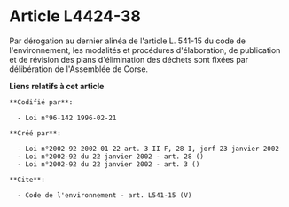 # Article L4424-38

Par dérogation au dernier alinéa de l'article L. 541-15 du code de l'environnement, les modalités et procédures
d'élaboration, de publication et de révision des plans d'élimination des déchets sont fixées par délibération de l'Assemblée
de Corse.

**Liens relatifs à cet article**

	**Codifié par**:

	  - Loi n°96-142 1996-02-21

	**Créé par**:

	  - Loi n°2002-92 2002-01-22 art. 3 II F, 28 I, jorf 23 janvier 2002
	  - Loi n°2002-92 du 22 janvier 2002 - art. 28 ()
	  - Loi n°2002-92 du 22 janvier 2002 - art. 3 ()

	**Cite**:

	  - Code de l'environnement - art. L541-15 (V)
